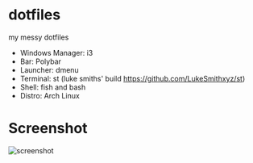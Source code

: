 # dotfiles
my messy dotfiles
- Windows Manager: i3
- Bar: Polybar
- Launcher: dmenu
- Terminal: st (luke smiths' build https://github.com/LukeSmithxyz/st)
- Shell: fish and bash
- Distro: Arch Linux
# Screenshot
![screenshot](https://i.imgur.com/Ahg8xtJ.png)
